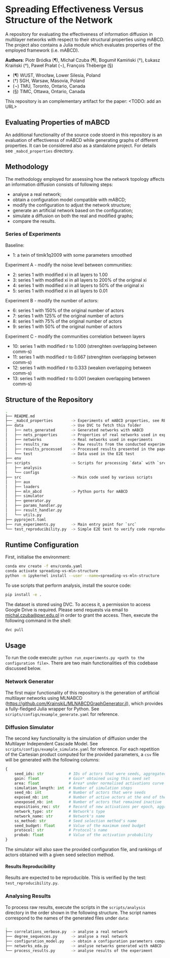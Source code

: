 # Spreading Effectiveness Versus Structure of the Network

A repository for evaluating the effectiveness of information diffusion in multilayer networks with
respect to their structural properties using mABCD. The project also contains a Julia module which
evaluates properties of the employed framework (i.e. mABCD).

**Authors**: Piotr Bródka (¶), Michał Czuba (¶), Bogumił Kamiński (†), Łukasz Kraiński (†),
  Paweł Prałat (¬), François Théberge (§)

- (¶) WUST, Wrocław, Lower Silesia, Poland
- (†) SGH, Warsaw, Masovia, Poland
- (¬) TMU, Toronto, Ontario, Canada
- (§) TIMC, Ottawa, Ontario, Canada

This repository is an complementary artifact for the paper: <TODO: add an URL>

## Evaluating Properties of mABCD

An additional functionality of the source code stoerd in this repository is an evaluation of
effectivenss of mABCD while generating graphs of different properties. It can be considered also as
a standalone project. For details see `_mabcd_properties` directory.

## Methodology

The methodology employed for assessing how the network topology affects an information diffusion
consists of following steps:
- analyse a real network;
- obtain a configuration model compatible with mABCD;
- modify the configuration to adjust the network structure;
- generate an artificial network based on the configuration;
- simulate a diffusion on both the real and modified graphs;
- compare the results.

### Series of Experiments

Baseline:
- 1: a twin of timik1q2009 with some parameters smoothed

Experiment A - modify the noise level between communities:
- 2: series 1 with modified xi in all layers to 1.00
- 3: series 1 with modified xi in all layers to 200% of the original xi
- 4: series 1 with modified xi in all layers to 50% of the original xi
- 5: series 1 with modified xi in all layers to 0.01

Experiment B - modify the number of actors:
- 6: series 1 with 150% of the original number of actors
- 7: series 1 with 125% of the original number of actors
- 8: series 1 with 75% of the original number of actors
- 9: series 1 with 50% of the original number of actors

Experiment C - modify the communities correlation between layers
- 10: series 1 with modified r to 1.000 (strenghten overlapping between comm-s)
- 11: series 1 with modified r to 0.667 (strenghten overlapping between comm-s)
- 12: series 1 with modified r to 0.333 (weaken overlapping between comm-s)
- 13: series 1 with modified r to 0.001 (weaken overlapping between comm-s)

## Structure of the Repository

```bash
.
├── README.md
├── _mabcd_properties        -> Experiments of mABCD properties, see README inside for details
├── data                     -> Use DVC to fetch this folder
│   ├── nets_generated       -> Generated networks with mABCD
│   ├── nets_properties      -> Properties of real networks used in experiments
│   ├── networks             -> Real networks used in experiments
│   ├── results_raw          -> Raw results from the conducted experiments
│   ├── results_processed    -> Processed results presented in the paper
│   └── test                 -> Data used in the E2E test
├── env
├── scripts                  -> Scripts for processing `data` with `src`
│   ├── analysis
│   └── configs
├── src                      -> Main code used by various scripts
│   ├── aux
│   ├── loaders
│   ├── mln_abcd             -> Python ports for mABCD
│   ├── simulator
│   ├── generator.py
│   ├── params_handler.py
│   ├── result_handler.py
│   └── utils.py
├── pyproject.toml
├── run_experiments.py       -> Main entry point for `src`
└── test_reproducibility.py  -> Simple E2E test to verify code reproducibility
```

## Runtime Configuration

First, initialise the environment:

```bash
conda env create -f env/conda.yaml
conda activate spreading-vs-mln-structure
python -m ipykernel install --user --name=spreading-vs-mln-structure
```

To use scripts that perform analysis, install the source code:

```bash
pip install -e .
```

The dataset is stored using DVC. To access it, a permission to access Google Drive is required.
Please send requests via email to michal.czuba@pwr.edu.pl in order to grant the access. Then,
execute the following command in the shell:

```bash
dvc pull
```

## Usage

To run the code execute: `python run_experiments.py <path to the configuration file>`. There are two
main functionalities of this codebase discussed below.

### Network Generator

The first major functionality of this repository is the generation of artificial multilayer networks
using MLNABCD (https://github.com/KrainskiL/MLNABCDGraphGenerator.jl), which provides a
fully-fledged Julia wrapper for Python. See `scripts/configs/example_generate.yaml` for reference.

### Diffusion Simulator

The second key functionality is the simulation of diffusion under the Multilayer Independent
Cascade Model. See `scripts/configs/example_simulate.yaml` for reference. For each repetition of
the Cartesian product computed for the provided parameters, a `csv` file will be generated with the
following columns:

```python
{
    seed_ids: str           # IDs of actors that were seeds, aggregated into a string (sep. by ;)
    gain: float             # Gain* obtained using this seed set
    area: float             # Area* under normalised activations curve obtained using this seed set
    simulation_length: int  # Number of simulation steps
    seed_nb: int            # Number of actors that were seeds
    exposed_nb: int         # Number of active actors at the end of the simulation
    unexposed_nb: int       # Number of actors that remained inactive
    expositions_rec: str    # Record of new activations per epoch, aggregated into a string (sep. ;)
    network_type: str       # Network's type
    network_name: str       # Network's name
    ss_method: str          # Seed selection method's name
    seed_budget: float      # Value of the maximum seed budget
    protocol: str           # Protocol's name
    probab: float           # Value of the activation probability
}
```

The simulator will also save the provided configuration file, and rankings of actors obtained with a
given seed selection method.

#### Results Reproducibility

Results are expected to be reproducible. This is verified by the test: `test_reproducibility.py`.

### Analysing Results

To process raw results, execute the scripts in the `scripts/analysis` directory in the order shown
in the following structure. The script names correspond to the names of the generated files
under `data`:

```bash
.
├── correlations_verbose.py  -> analyse a real network
├── degree_sequences.py      -> analyse a real network
├── configuration_model.py   -> obtain a configuration parameters compatible with mABCD
├── networks_eda.py          -> analyse networks generated with mABCD
└── process_results.py       -> analyse results of the experiment
```
